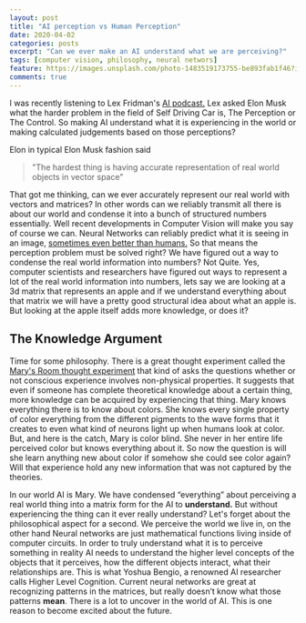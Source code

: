 ```yaml
---
layout: post
title: "AI perception vs Human Perception"
date: 2020-04-02
categories: posts
excerpt: "Can we ever make an AI understand what we are perceiving?"
tags: [computer vision, philosophy, neural networs]
feature: https://images.unsplash.com/photo-1483519173755-be893fab1f46?ixlib=rb-1.2.1&w=1000&q=80
comments: true
---
```


I was recently listening to Lex Fridman's <a href="https://www.youtube.com/playlist?list=PLrAXtmErZgOeciFP3CBCIEElOJeitOr41" target="_blank">AI podcast.</a> Lex asked Elon Musk what the harder problem in the field of Self Driving Car is, The Perception or The Control. So making AI understand what it is experiencing in the world or making calculated judgements based on those perceptions?

Elon in typical Elon Musk fashion said 
> "The hardest thing is having accurate representation of real world objects in vector space" 

That got me thinking, can we ever accurately represent our real world with vectors and matrices? In other words can we reliably transmit all there is about our world and condense it into a bunch of structured numbers essentially.
Well recent developments in Computer Vision will make you say of course we can. Neural Networks can reliably predict what it is seeing in an image, <a href="https://news.stanford.edu/2017/11/15/algorithm-outperforms-radiologists-diagnosing-pneumonia/" target="_blank">sometimes even better than humans.</a> So that means the perception problem must be solved right? We have figured out a way to condense the real world information into numbers? Not Quite. Yes, computer scientists and researchers have figured out ways to represent a lot of the real world information into numbers, lets say we are looking at a 3d matrix that represents an apple and if we understand everything about that matrix we will have a pretty good structural idea about what an apple is. But looking at the apple itself adds more knowledge, or does it?  

## The Knowledge Argument

Time for some philosophy. There is a great thought experiment called the <a href="https://www.youtube.com/watch?v=mGYmiQkah4o" target="_blank">Mary's Room thought experiment</a> that kind of asks the questions whether or not conscious experience involves non-physical properties. It suggests that even if someone has complete theoretical knowledge about a certain thing, more knowledge can be acquired by experiencing that thing. Mary knows everything there is to know about colors. She knows every single property of color everything from the different pigments to the wave forms that it creates to even what kind of neurons light up when humans look at color. But, and here is the catch, Mary is color blind. She never in her entire life perceived color but knows everything about it. So now the question is will she learn anything new about color if somehow she could see color again? Will that experience hold any new information that was not captured by the theories.

In our world AI is Mary. We have condensed “everything” about perceiving a real world thing into a matrix form for the AI to **understand.** But without experiencing the thing can it ever really understand? Let's forget about the philosophical aspect for a second. We perceive the world we live in, on the other hand Neural networks are just mathematical functions living inside of computer circuits. In order to truly understand what it is to perceive something in reality AI needs to understand the higher level concepts of the objects that it perceives, how the different objects interact, what their relationships are. This is what Yoshua Bengio, a renowned AI researcher calls Higher Level Cognition.
Current neural networks are great at recognizing patterns in the matrices, but really doesn’t know what those patterns **mean**. There is a lot to uncover in the world of AI. This is one reason to become excited about the future.
